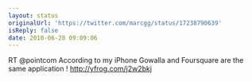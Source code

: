 ```yaml
---
layout: status
originalUrl: 'https://twitter.com/marcgg/status/17238790639'
isReply: false
date: 2010-06-28 09:09:06
---
```


RT @pointcom According to my iPhone Gowalla and Foursquare are the same application ! http://yfrog.com/j2w2bkj

